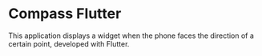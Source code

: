 # Compass Flutter
This application displays a widget when the phone faces the direction of a certain point, developed with Flutter.